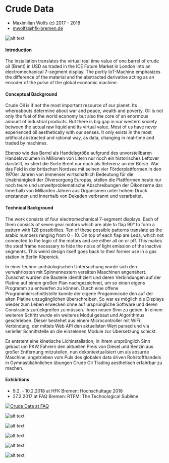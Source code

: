# Crude Data

* Maximilian Wolfs (c) 2017 - 2018
* mwolfs@hfk-bremen.de

![alt text](https://github.com/maxwolfs/crude-data/blob/master/documentation/CD_hst_totale.jpg "Logo Title Text 1")

#### Introduction

The installation translates the virtual real time value of one barrel of crude oil (Brent) in USD as traded in the ICE Future Market in London into an electromechanical 7-segment display. The portly IoT-Machine emphasizes the difference of the material and the abstracted derivative acting as an encoder of the pulse of the global economic machine.

#### Conceptual Background

Crude Oil is if not the most important resource of our planet. Its whereabouts determine about war and peace, wealth and poverty. Oil is not only the fuel of the world economy but also the core of an enormous amount of industrial products. But there is big gap in our western society between the actual raw liquid and its virtual value. Most of us have never experienced oil aesthetically with our senses. It only exists in the most artificial abstracted and rational way, as data, changing in real-time and traded by machines.

Ebenso wie das Barrel als Handelsgröße aufgrund des unvorstellbaren Handelsvolumen in Millionen von Litern nur noch ein historisches Leftover darstellt, existiert die Sorte Brent nur noch als Referenz an der Börse. War das Feld in der britischen Nordsee mit seinen vier Förderplattformen in den 1970er Jahren von immenser wirtschaftlich Bedeutung für die Unabhänigkeit der Ölversorgung Europas, stellen die Plattformen heute nur noch teure und umweltproblematische Abschreibungen der Ölkonzerne dar. Innerhalb von Milliarden Jahren aus Organismen unter hohem Druck entstanden und innerhalb von Dekaden verbrannt und verarbeitet.

#### Technical Background

The work consists of four electromechanical 7-segment displays. Each of them consists of seven gear motors which are able to flap 90° to form a pattern with 128 possibilites. Ten of these possible patterns translate as the arabic numbers ranging from 0 - 10. On top of each flap are Leds, which not connected to the logic of the motors and are either all on or off. This makes the steel frame necessary to hide the noise of light emission of the inactive segments. This weird design itself goes back to their former use in a gas station in Berlin Köpenick.

In einer techno-archäologischen Untersuchung wurde sich den verwahrlosten mit Spinnennestern versäten Maschinen angenähert. Zunächst wurden die Bauteile identifiziert und deren Verbindungen auf der Platine auf einem großen Plan nachgezeichnet, um so einen eigens Programm zu entwerfen zu können. Durch eine offene Programmierschnittstelle konnte der eigene Progammcode den auf der alten Platine unzugänglichen überschreiben. So war es möglich die Displays wieder zum Leben erwecken ohne auf ursprüngliche Software und deren Constraints zurückgreifen zu müssen. Ihnen neuen Sinn zu geben. In einem weiteren Schritt wurde ein weiteres Modul gebaut und Algorithmus geschrieben. Dieser bestehet aus einem Microcontroller mit WiFi Verbindung, der mittels Web API den aktuellsten Wert parsed und via serieller Schnittstelle an die einzelenen Module zur Übersetzung schickt.

Es entsteht eine kinetische Lichinstallation, in ihrem ursprünglich Sinn gebaut um PKW Fahrern den aktuellen Preis von Diesel und Benzin aus großer Entfernung mitzuteilen, nun dekontextualisiert um als absurde Maschine, angetrieben vom Puls des globalen data driven Rohstoffhandels in Gymnastikähnlichen übungen Crude Oil Trading aesthetisch erfahrbar zu machen.

#### Exhibitions

* 9.2. - 10.2.2018 at HFK Bremen: Hochschultage 2018
* 27.2.2017 at FAQ Bremen: RTFM: The Technological Sublime

[![Crude Data at FAQ](https://i.imgur.com/Y2USpJY.png)](https://vimeo.com/247011682 "Crude Data at FAQ")

![alt text](https://github.com/maxwolfs/crude-data/blob/master/documentation/CD_hst_totale_ghost.jpg "Logo Title Text 1")

![alt text](https://github.com/maxwolfs/crude-data/blob/master/documentation/FAQ_Halbtotale_1_Dunkel_2.jpg "Logo Title Text 1")

![alt text](https://github.com/maxwolfs/crude-data/blob/master/documentation/FAQ_peoples_dark.jpg "Logo Title Text 1")

![alt text](https://github.com/maxwolfs/crude-data/blob/master/documentation/CD_hst_segmentdetail.jpg "Logo Title Text 1")

![alt text](https://github.com/maxwolfs/crude-data/blob/master/documentation/CD_hst_board.jpg "Logo Title Text 1")
